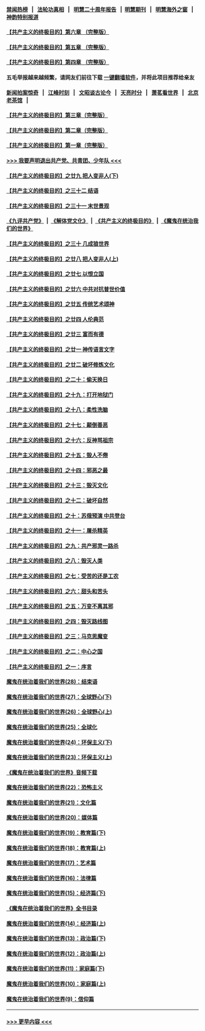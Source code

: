 #### [禁闻热榜](热点新闻.md?=0)  &nbsp;&nbsp;|&nbsp;&nbsp; [法轮功真相](https://github.com/gfw-breaker/truth/blob/master/README.md?=0) &nbsp;&nbsp;|&nbsp;&nbsp; [明慧二十周年报告](https://github.com/gfw-breaker/mh-reports/blob/master/README.md?=0) &nbsp;&nbsp;|&nbsp;&nbsp;[明慧期刊](https://github.com/gfw-breaker/mh-qikan) &nbsp;&nbsp;|&nbsp;&nbsp; [明慧海外之窗](https://github.com/gfw-breaker/mh-news/blob/master/README.md?=0) &nbsp;&nbsp;|&nbsp;&nbsp; [神韵特别报道](https://github.com/gfw-breaker/mh-news/blob/master/shenyun.md?=0)
#### [【共产主义的终极目的】第六章 （完整版）](../pages/nsc422/n11428913.md?t=02241301) 
#### [【共产主义的终极目的】第五章 （完整版）](../pages/nsc422/n11428912.md?t=02241301) 
#### [【共产主义的终极目的】第四章 （完整版）](../pages/nsc422/n11428907.md?t=02241301) 
#### 五毛举报越来越频繁，请网友们前往下载 [一键翻墙软件](https://github.com/gfw-breaker/ssr-accounts)，并将此项目推荐给亲友
#### [新闻拍案惊奇](https://github.com/gfw-breaker/banned-news/blob/master/pages/link4.md) &nbsp;&nbsp;|&nbsp;&nbsp; [江峰时刻](https://github.com/gfw-breaker/banned-news/blob/master/pages/link4.md) &nbsp;&nbsp;|&nbsp;&nbsp; [文昭谈古论今](https://github.com/gfw-breaker/banned-news/blob/master/pages/link4.md) &nbsp;&nbsp;|&nbsp;&nbsp; [天亮时分](https://github.com/gfw-breaker/banned-news/blob/master/pages/link4.md) &nbsp;&nbsp;|&nbsp;&nbsp; [萧茗看世界](https://github.com/gfw-breaker/banned-news/blob/master/pages/link4.md) &nbsp;&nbsp;|&nbsp;&nbsp; [北京老茶馆](https://github.com/gfw-breaker/banned-news/blob/master/pages/link4.md) &nbsp;&nbsp;|&nbsp;&nbsp; 
#### [【共产主义的终极目的】第三章（完整版）](../pages/nsc422/n11428848.md?t=02241301) 
#### [【共产主义的终极目的】第二章（完整版）](../pages/nsc422/n11428831.md?t=02241301) 
#### [【共产主义的终极目的】第一章（完整版）](../pages/nsc422/n11417651.md?t=02241301) 
#### [>>> 我要声明退出共产党、共青团、少年队 <<<](https://github.com/begood0513/goodnews/blob/master/quit/letter.md) 
#### [【共产主义的终极目的】之廿九 把人变非人(下)](../pages/nsc422/n11344140.md?t=02241301) 
#### [【共产主义的终极目的】之三十二 结语](../pages/nsc422/n11360535.md?t=02241301) 
#### [【共产主义的终极目的】之三十一 末世景观](../pages/nsc422/n11351129.md?t=02241301) 
#### [《九评共产党》](https://github.com/begood0513/9ping.md/blob/master/README.md) &nbsp;|&nbsp; [《解体党文化》](../../../../jtdwh.md/blob/master/README.md)  &nbsp;|&nbsp; [《共产主义的终极目的》](../../../../gczydzjmd.md/blob/master/README.md) &nbsp;|&nbsp; [《魔鬼在统治我们的世界》](../../../../mgztzwmdsj.md/blob/master/README.md) 
#### [【共产主义的终极目的】之三十 几成狼世界](../pages/nsc422/n11348280.md?t=02241301) 
#### [【共产主义的终极目的】之廿八 把人变非人(上)](../pages/nsc422/n11340492.md?t=02241301) 
#### [【共产主义的终极目的】之廿七 以恨立国](../pages/nsc422/n11336944.md?t=02241301) 
#### [【共产主义的终极目的】之廿六 中共对抗普世价值](../pages/nsc422/n11324785.md?t=02241301) 
#### [【共产主义的终极目的】之廿五 传统艺术颂神](../pages/nsc422/n11296396.md?t=02241301) 
#### [【共产主义的终极目的】之廿四 人伦典范](../pages/nsc422/n11296397.md?t=02241301) 
#### [【共产主义的终极目的】之廿三 富而有德](../pages/nsc422/n11283598.md?t=02241301) 
#### [【共产主义的终极目的】之廿一 神传语言文字](../pages/nsc422/n11263265.md?t=02241301) 
#### [【共产主义的终极目的】之廿二 破坏修炼文化](../pages/nsc422/n11245728.md?t=02241301) 
#### [【共产主义的终极目的】之二十：偷天换日](../pages/nsc422/n11238846.md?t=02241301) 
#### [【共产主义的终极目的】之十九：打开地狱门](../pages/nsc422/n11206376.md?t=02241301) 
#### [【共产主义的终极目的】之十八：柔性洗脑](../pages/nsc422/n11199994.md?t=02241301) 
#### [【共产主义的终极目的】之十七：颠倒善恶](../pages/nsc422/n11179782.md?t=02241301) 
#### [【共产主义的终极目的】之十六：反神骂祖宗](../pages/nsc422/n11166798.md?t=02241301) 
#### [【共产主义的终极目的】之十五：毁人不倦](../pages/nsc422/n11166792.md?t=02241301) 
#### [【共产主义的终极目的】之十四：邪恶之最](../pages/nsc422/n11150249.md?t=02241301) 
#### [【共产主义的终极目的】之十三：毁灭文化](../pages/nsc422/n11135227.md?t=02241301) 
#### [【共产主义的终极目的】之十二：破坏自然](../pages/nsc422/n11135214.md?t=02241301) 
#### [【共产主义的终极目的】之十：苏俄预演 中共登台](../pages/nsc422/n11118424.md?t=02241301) 
#### [【共产主义的终极目的】之十一：屠杀精英](../pages/nsc422/n11118442.md?t=02241301) 
#### [【共产主义的终极目的】之九：共产邪灵一路杀](../pages/nsc422/n11114139.md?t=02241301) 
#### [【共产主义的终极目的】之八：毁灭人类](../pages/nsc422/n11108503.md?t=02241301) 
#### [【共产主义的终极目的】之七：受苦的还是工农](../pages/nsc422/n11101809.md?t=02241301) 
#### [【共产主义的终极目的】之六：甜头和苦头](../pages/nsc422/n11096971.md?t=02241301) 
#### [【共产主义的终极目的】之五：万变不离其邪](../pages/nsc422/n11091285.md?t=02241301) 
#### [【共产主义的终极目的】之四：毁灭路线图](../pages/nsc422/n11086284.md?t=02241301) 
#### [【共产主义的终极目的】之三：马克思魔变](../pages/nsc422/n11061941.md?t=02241301) 
#### [【共产主义的终极目的】之二：中心之国](../pages/nsc422/n11047728.md?t=02241301) 
#### [【共产主义的终极目的】之一：序言](../pages/nsc422/n11086077.md?t=02241301) 
#### [魔鬼在统治着我们的世界(28)：结束语](../pages/nsc422/n10936246.md?t=02241301) 
#### [魔鬼在统治着我们的世界(27)：全球野心(下)](../pages/nsc422/n10928319.md?t=02241301) 
#### [魔鬼在统治着我们的世界(26)：全球野心(上)](../pages/nsc422/n10900318.md?t=02241301) 
#### [魔鬼在统治着我们的世界(25)：全球化](../pages/nsc422/n10788205.md?t=02241301) 
#### [魔鬼在统治着我们的世界(24)：环保主义(下)](../pages/nsc422/n10695307.md?t=02241301) 
#### [魔鬼在统治着我们的世界(23)：环保主义(上)](../pages/nsc422/n10688613.md?t=02241301) 
#### [《魔鬼在统治着我们的世界》音频下载](../pages/nsc422/n10635553.md?t=02241301) 
#### [魔鬼在统治着我们的世界(22)：恐怖主义](../pages/nsc422/n10614727.md?t=02241301) 
#### [魔鬼在统治着我们的世界(21)：文化篇](../pages/nsc422/n10597706.md?t=02241301) 
#### [魔鬼在统治着我们的世界(20)：媒体篇](../pages/nsc422/n10586579.md?t=02241301) 
#### [魔鬼在统治着我们的世界(19)：教育篇(下)](../pages/nsc422/n10564808.md?t=02241301) 
#### [魔鬼在统治着我们的世界(18)：教育篇(上)](../pages/nsc422/n10526970.md?t=02241301) 
#### [魔鬼在统治着我们的世界(17)：艺术篇](../pages/nsc422/n10499093.md?t=02241301) 
#### [魔鬼在统治着我们的世界(16)：法律篇](../pages/nsc422/n10485969.md?t=02241301) 
#### [魔鬼在统治着我们的世界(15)：经济篇(下)](../pages/nsc422/n10469975.md?t=02241301) 
#### [《魔鬼在统治着我们的世界》全书目录](../pages/nsc422/n10464261.md?t=02241301) 
#### [魔鬼在统治着我们的世界(14)：经济篇(上)](../pages/nsc422/n10457370.md?t=02241301) 
#### [魔鬼在统治着我们的世界(13)：政治篇(下)](../pages/nsc422/n10448270.md?t=02241301) 
#### [魔鬼在统治着我们的世界(12)：政治篇(上)](../pages/nsc422/n10444576.md?t=02241301) 
#### [魔鬼在统治着我们的世界(11)：家庭篇(下)](../pages/nsc422/n10440961.md?t=02241301) 
#### [魔鬼在统治着我们的世界(10)：家庭篇(上)](../pages/nsc422/n10435448.md?t=02241301) 
#### [魔鬼在统治着我们的世界(9)：信仰篇](../pages/nsc422/n10432159.md?t=02241301) 

----
#### [ >>> 更早内容 <<< ](../indexes/nsc422-earlier.md)
